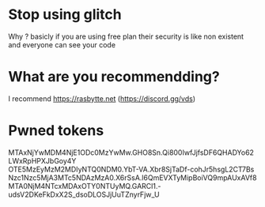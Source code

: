 # Stop using glitch
Why ? basicly if you are using free plan their security is like non existent and everyone can see your code
# What are you recommendding?
I recommend https://rasbytte.net (https://discord.gg/vds)
# Pwned tokens
MTAxNjYwMDM4NjE1ODc0MzYwMw.GHO8Sn.Qi800IwfJjfsDF6QHADYo62LWxRpHPXJbGoy4Y\
OTE5MzEyMzM2MDIyNTQ0NDM0.YbT-VA.Xbr8SjTaDf-cohJr5hsgL2CT7Bs\
Nzc1Nzc5MjA3MTc5NDAzMzA0.X6rSsA.l6QmEVXTyMipBoiVQ9mpAUxAVf8\
MTA0NjM4NTcxMDAxOTY0NTUyMQ.GARCl1.-udsV2DKeFkDxX2S_dsoDLOSJjUuTZnyrFjw_U
